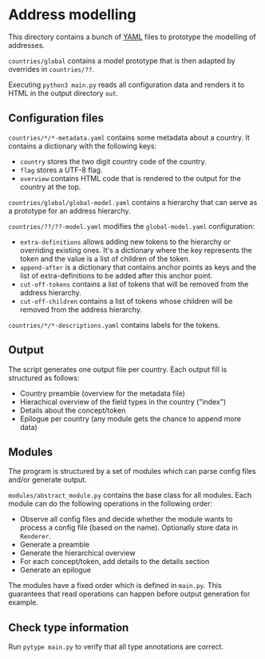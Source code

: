 # Address modelling

This directory contains a bunch of [YAML](https://yaml.org/) files to prototype
the modelling of addresses.

`countries/global` contains a model prototype that is then adapted by overrides
in `countries/??`.

Executing `python3 main.py` reads all configuration data and renders it to
HTML in the output directory `out`.

## Configuration files

`countries/*/*-metadata.yaml` contains some metadata about a country. It
contains a dictionary with the following keys:
* `country` stores the two digit country code of the country.
* `flag` stores a UTF-8 flag.
* `overview` contains HTML code that is rendered to the output for the country
  at the top.

`countries/global/global-model.yaml` contains a hierarchy that can serve
as a prototype for an address hierarchy.

`countries/??/??-model.yaml` modifies the `global-model.yaml` configuration:
* `extra-definitions` allows adding new tokens to the hierarchy or overriding
  existing ones. It's a dictionary where the key represents the token and
  the value is a list of children of the token.
* `append-after` is a dictionary that contains anchor points as keys and the
  list of extra-definitions to be added after this anchor point.
* `cut-off-tokens` contains a list of tokens that will be removed from the
  address hierarchy.
* `cut-off-children` contains a list of tokens whose children will be removed
  from the address hierarchy.

`countries/*/*-descriptions.yaml` contains labels for the tokens.

## Output

The script generates one output file per country. Each output fill is structured
as follows:
* Country preamble (overview for the metadata file)
* Hierachical overview of the field types in the country ("index")
* Details about the concept/token
* Epilogue per country (any module gets the chance to append more data)

## Modules

The program is structured by a set of modules which can parse config files
and/or generate output.

`modules/abstract_module.py` contains the base class for all modules. Each
module can do the following operations in the following order:
* Observe all config files and decide whether the module wants to process
  a config file (based on the name). Optionally store data in `Renderer`.
* Generate a preamble
* Generate the hierarchical overview
* For each concept/token, add details to the details section
* Generate an epilogue

The modules have a fixed order which is defined in `main.py`. This guarantees
that read operations can happen before output generation for example.

## Check type information
Run `pytype main.py` to verify that all type annotations are correct.
